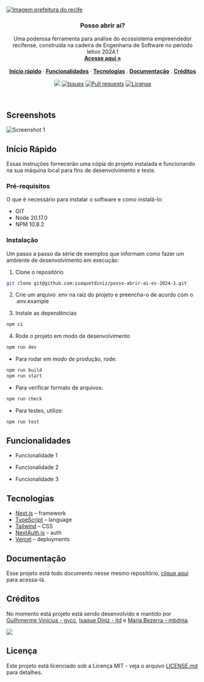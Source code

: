<a href="https://posso-abrir-ai.vercel.app">
<img align="center" src="https://github.com/user-attachments/assets/f5c2b48c-0faf-4925-b1d5-d73d790424cf" alt="Imagem prefeitura do recife">
</a>

<h3 align="center">Posso abrir aí?</h3>

<p align="center">
    Uma poderosa ferramenta para análise do ecossistema empreendedor recifense, construída na cadeira de Engenharia de Software no período letivo 2024.1
    <br />
    <a href="https://posso-abrir-ai.vercel.app"><strong>Acesse aqui »</strong></a>
    <br />
    <br />
    <a href="#Início Rápido"><strong>Início rápido</strong></a> ·
    <a href="#Funcionalidades"><strong>Funcionalidades</strong></a> ·
    <a href="#Tecnologias"><strong>Tecnologias</strong></a> .
    <a href="#Documentação"><strong>Documentação</strong></a> .
    <a href="#Créditos"><strong>Créditos</strong></a>
</p>

<p align="center">
  <img src="https://img.shields.io/badge/status-active-success.svg">
  <a href="https://github.com/isaquetdiniz/posso-abrir-ai-es-2024-1/issues"><img src="https://img.shields.io/github/issues/isaquetdiniz/posso-abrir-ai-es-2024-1.svg" alt="Issues"></a>
  <a href=""><img src="https://img.shields.io/github/issues-pr/isaquetdiniz/posso-abrir-ai-es-2024-1.svg" alt="Pull requests"></a>
  <a href="https://github.com/isaquetdiniz/posso-abrir-ai-es-2024-1/blob/main/LICENSE">
    <img src="https://img.shields.io/github/license/isaquetdiniz/posso-abrir-ai-es-2024-1?label=license&logo=github&color=f80&logoColor=fff" alt="License" />
  </a>
</p>

<br/>

## Screenshots

![Screenshot 1](link-para-screenshot.png)

## Início Rápido

Essas instruções fornecerão uma cópia do projeto instalada e funcionando na sua máquina local para fins de desenvolvimento e teste.

### Pré-requisitos

O que é necessário para instalar o software e como instalá-lo:

- GIT
- Node 20.17.0
- NPM 10.8.2

### Instalação

Um passo a passo da série de exemplos que informam como fazer um ambiente de desenvolvimento em execução:

1. Clone o repositório

```bash
git clone git@github.com:isaquetdiniz/posso-abrir-ai-es-2024-1.git
```

2. Crie um arquivo .env na raiz do projeto e preencha-o de acordo com o .env.example

3. Instale as dependências

```bash
npm ci
```

4. Rode o projeto em modo de desenvolvimento

```bash
npm run dev
```

- Para rodar em modo de produção, rode:

```bash
npm run build
npm run start
```

- Para verificar formato de arquivos:

```bash
npm run check
```

- Para testes, utilize:

```bash
npm run test
```

## Funcionalidades

- Funcionalidade 1

- Funcionalidade 2

- Funcionalidade 3

## Tecnologias

- [Next.js](https://nextjs.org/) – framework
- [TypeScript](https://www.typescriptlang.org/) – language
- [Tailwind](https://tailwindcss.com/) – CSS
- [NextAuth.js](https://next-auth.js.org/) – auth
- [Vercel](https://vercel.com/) – deployments

## Documentação

Esse projeto está todo documento nesse mesmo reposítório, [clique aqui](/docs) para acessa-lá.

## Créditos

No momento está projeto está sendo desenvolvido e mantido por [Guilhmerme Vinícius - gvcc](https://github.com/GUIBA4), [Isaque Diniz - itd](https://github.com/isaquetdiniz) e [Maria Bezerra - mbdma](https://github.com/mariabdma).

<a href="https://github.com/isaquetdiniz/posso-abrir-ai-es-2024-1/graphs/contributors">
  <img src="https://contrib.rocks/image?repo=isaquetdiniz/posso-abrir-ai-es-2024-1" />
</a>

## Licença

Este projeto está licenciado sob a Licença MIT - veja o arquivo [LICENSE.md](LICENSE) para detalhes.
